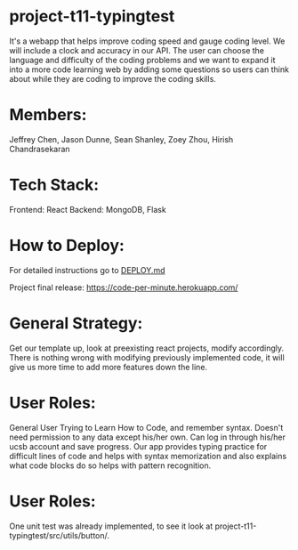 # project-t11-typingtest

It's a webapp that helps improve coding speed and gauge coding level. We will include a clock and accuracy in our API. The user can choose the language and difficulty of the coding problems and we want to expand it into a more code learning web by adding some questions so users can think about while they are coding to improve the coding skills. 

Members: 
=======
Jeffrey Chen, Jason Dunne, Sean Shanley, Zoey Zhou, Hirish Chandrasekaran

Tech Stack:
=======
Frontend: React
Backend: MongoDB, Flask

How to Deploy:
======= 
For detailed instructions go to [DEPLOY.md](docs/DEPLOY.md)

Project final release: https://code-per-minute.herokuapp.com/


General Strategy: 
=======
Get our template up, look at preexisting react projects, modify accordingly. There is nothing wrong with modifying previously implemented code, it will give us more time to add more features down the line.


User Roles:
========
General User Trying to Learn How to Code, and remember syntax. Doesn't need permission to any data except his/her own. Can log in through his/her ucsb account and save progress. Our app provides typing practice for difficult lines of code and helps with syntax memorization and also explains what code blocks do so helps with pattern recognition.

User Roles:
========
One unit test was already implemented, to see it look at project-t11-typingtest/src/utils/button/.
